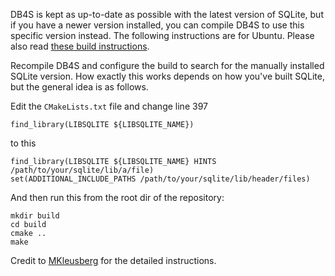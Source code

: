DB4S is kept as up-to-date as possible with the latest version of SQLite, but if you have a newer version installed, you can compile DB4S to use this specific version instead.
The following instructions are for Ubuntu.  Please also read [these build instructions]( https://github.com/sqlitebrowser/sqlitebrowser/blob/master/BUILDING.md#ubuntu-linux).

Recompile DB4S and configure the build to search for the manually installed SQLite version. How exactly this works depends on how you've built SQLite, but the general idea is as follows.

Edit the ```CMakeLists.txt``` file and change line 397
```
find_library(LIBSQLITE ${LIBSQLITE_NAME})
```
to this
```
find_library(LIBSQLITE ${LIBSQLITE_NAME} HINTS /path/to/your/sqlite/lib/a/file)
set(ADDITIONAL_INCLUDE_PATHS /path/to/your/sqlite/lib/header/files)
```
And then run this from the root dir of the repository:
```
mkdir build
cd build
cmake ..
make
```


Credit to [MKleusberg](https://github.com/MKleusberg) for the detailed instructions.